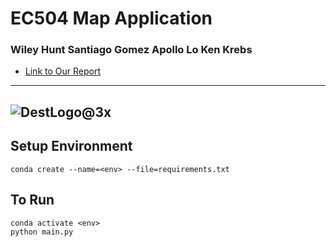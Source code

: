 # EC504 Map Application
### Wiley Hunt Santiago Gomez Apollo Lo Ken Krebs

* [Link to Our Report](https://docs.google.com/document/d/1nbyvtMloAYKxHEIoC8Xq5ailhlhB-m4Sr7QJrhC_lKc/edit)
---

![DestLogo@3x](https://user-images.githubusercontent.com/56164075/115408217-b0fa8b80-a1be-11eb-8fc3-93b12b9b3388.png)
---

## Setup Environment
`conda create --name=<env> --file=requirements.txt`

## To Run
```Linux
conda activate <env>
python main.py
```
